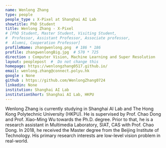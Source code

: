 ```yaml
---
name: Wenlong Zhang
type: people
people_type : X-Pixel at Shanghai AI Lab
showtitle: PhD Student
title: Wenlong Zhang - X-Pixel
# [PhD Student, Master Student, Visiting Student,
#  Professor, Assistant Professor, Associate professor,
#  Alumni, Cooperation Professor]
profileName: zhangwenlong.png  # 186 * 186
profile: zhangwenlongBig.jpg  # 570 * 725
direction : Computer Vision, Machine Learning and Super Resolution
layout: peoplepost  #  Do not change this
homepage: https://wenlongzhang0517.github.io/
email: wenlong.zhang@connect.polyu.hk
google : None
github : https://github.com/WenlongZhang0724
linkedin: None
institution: Shanghai AI Lab
institutionShort: Shanghai AI Lab, HKPU
---
```


Wenlong Zhang is currently studying in Shanghai AI Lab and The Hong Kong Polytechnic University (HKPU). He is supervised by Prof. Chao Dong and Prof. Xiao-Ming Wu towards the Ph.D. degree. Prior to that, he is a research assistant in Multimedia Laboratory, SIAT, CAS with Prof. Chao Dong. In 2018, he received the Master degree from the Beijing Institute of Technology. His primary research interests are low-level vision problem in real-world.
